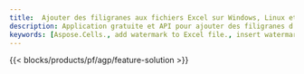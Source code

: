```yaml
---
title:  Ajouter des filigranes aux fichiers Excel sur Windows, Linux et macOS
description: Application gratuite et API pour ajouter des filigranes d'image ou de texte sur les fichiers XLS, XLSX et ODS
keywords: [Aspose.Cells., add watermark to Excel file., insert watermark to Excel file., create watermark in Excel file., remove watermark from Excel file., operate watermark in Excel file., access watermark in Excel file]
---
```

{{< blocks/products/pf/agp/feature-solution >}} 

